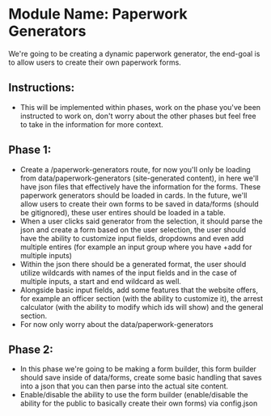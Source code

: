 # **Module Name**: Paperwork Generators

We're going to be creating a dynamic paperwork generator, the end-goal is to allow users to create their own paperwork forms.

## Instructions:
- This will be implemented within phases, work on the phase you've been instructed to work on, don't worry about the other phases but feel free to take in the information for more context.

## Phase 1:
- Create a /paperwork-generators route, for now you'll only be loading from data/paperwork-generators (site-generated content), in here we'll have json files that effectively have the information for the forms. These paperwork generators should be loaded in cards. In the future, we'll allow users to create their own forms to be saved in data/forms (should be gitignored), these user entires should be loaded in a table.
- When a user clicks said generator from the selection, it should parse the json and create a form based on the user selection, the user should have the ability to customize input fields, dropdowns and even add multiple entires (for example an input group where you have +add for multiple inputs)
- Within the json there should be a generated format, the user should utilize wildcards with names of the input fields and in the case of multiple inputs, a start and end wildcard as well.
- Alongside basic input fields, add some features that the website offers, for example an officer section (with the ability to customize it), the arrest calculator (with the ability to modify which ids will show) and the general section.
- For now only worry about the data/paperwork-generators

## Phase 2:
- In this phase we're going to be making a form builder, this form builder should save inside of data/forms, create some basic handling that saves into a json that you can then parse into the actual site content.
- Enable/disable the ability to use the form builder (enable/disable the ability for the public to basically create their own forms) via config.json